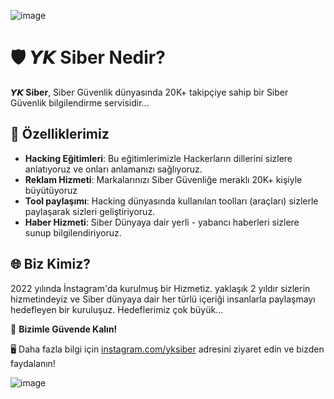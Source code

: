 ![image](https://github.com/user-attachments/assets/de5131bb-75b0-4977-a62d-4ebfa6097754)

# 🛡️ 𝙔𝙆 Siber Nedir?

**𝙔𝙆 Siber**, Siber Güvenlik dünyasında 20K+ takipçiye sahip bir Siber Güvenlik bilgilendirme servisidir...

## 🚀 Özelliklerimiz  
- **Hacking Eğitimleri**: Bu eğitimlerimizle Hackerların dillerini sizlere anlatıyoruz ve onları anlamanızı sağlıyoruz.  
- **Reklam Hizmeti**: Markalarınızı Siber Güvenliğe meraklı 20K+ kişiyle büyütüyoruz  
- **Tool paylaşımı**: Hacking dünyasında kullanılan toolları (araçları) sizlerle paylaşarak sizleri geliştiriyoruz.  
- **Haber Hizmeti**: Siber Dünyaya dair yerli - yabancı haberleri sizlere sunup bilgilendiriyoruz.  

## 🌐 Biz Kimiz?  
2022 yılında İnstagram'da kurulmuş bir Hizmetiz. yaklaşık 2 yıldır sizlerin hizmetindeyiz ve Siber dünyaya dair her türlü içeriği insanlarla paylaşmayı hedefleyen bir kuruluşuz. Hedeflerimiz çok büyük... 




🔐 **Bizimle Güvende Kalın!**  

🖥️ Daha fazla bilgi için [instagram.com/yksiber](https://instagram.com/yksiber) adresini ziyaret edin ve bizden faydalanın! 

![image](https://github.com/user-attachments/assets/fa86c8ec-2a6d-45a1-8f64-8db98bfe7f37)
